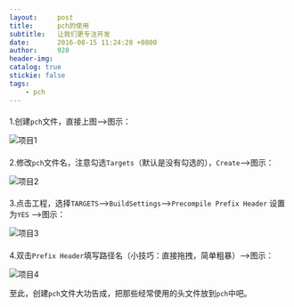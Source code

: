 ```yaml
---
layout:     post
title:      pch的使用
subtitle:   让我们更专注开发
date:       2016-08-15 11:24:28 +0800
author:     920
header-img: 
catalog: true
stickie: false
tags:
    - pch
---
```


#### #

1.创建`pch`文件，直接上图-->图示：

![项目1](/img/20160815/1.jpeg)

#### #

2.修改`pch`文件名，注意勾选`Targets`（默认是没有勾选的），`Create`-->图示：

![项目2](/img/20160815/2.jpeg)

#### #

3.点击工程，选择`TARGETS`-->`BuildSettings`-->`Precompile Prefix Header` 设置为`YES` -->图示：

![项目3](/img/20160815/3.jpeg)

#### #

4.双击`Prefix Header`填写路径名（小技巧：直接拖拽，简单粗暴）-->图示：

![项目4](/img/20160815/4.jpeg)

至此，创建`pch`文件大功告成，把那些经常使用的头文件放到`pch`中吧。